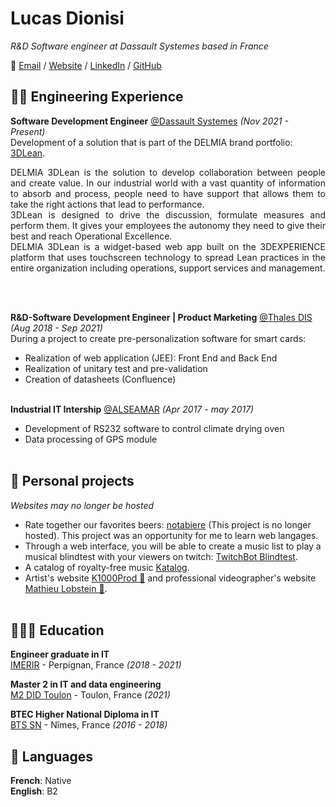 # Lucas Dionisi

_R&D Software engineer at Dassault Systemes based in France_

📎 [Email](mailto:lucas@dionisi.pro) / [Website](https://lucas.dionisi.pro/) / [LinkedIn](https://www.linkedin.com/in/dionisi-lucas/) / [GitHub](https://github.com/lucasdionisi/)

## 👨‍💻 Engineering Experience

**Software Development Engineer** [@Dassault Systemes](https://www.3ds.com/) _(Nov 2021 - Present)_ <br>
Development of a solution that is part of the DELMIA brand portfolio: [3DLean](https://www.youtube.com/watch?v=ITswqhL3HxU&ab_channel=3DS_DELMIA).

<p align="justify">
DELMIA 3DLean is the solution to develop collaboration between people and create value. In our industrial world with a vast quantity of information to absorb and process, people need to have support that allows them to take the right actions that lead to performance.<br>
3DLean is designed to drive the discussion, formulate measures and perform them. It gives your employees the autonomy they need to give their best and reach Operational Excellence.<br>
DELMIA 3DLean is a widget-based web app built on the 3DEXPERIENCE platform that uses touchscreen technology to spread Lean practices in the entire organization including operations, support services and management.
</p>
<br><br>

**R&D-Software Development Engineer | Product Marketing** [@Thales DIS](https://www.thalesgroup.com/en/markets/digital-identity-and-security) _(Aug 2018 - Sep 2021)_ <br>
During a project to create pre-personalization software for smart cards:

- Realization of web application (JEE): Front End and Back End
- Realization of unitary test and pre-validation
- Creation of datasheets (Confluence)
<br><br>

**Industrial IT Intership** [@ALSEAMAR](https://www.alseamar-alcen.com/) _(Apr 2017 - may 2017)_ <br>

 - Development of RS232 software to control climate drying oven
 - Data processing of GPS module
 <br><br>

## 🍻 Personal projects
*Websites may no longer be hosted*

- Rate together our favorites beers: [notabiere](https://github.com/LucasDionisi/notation-de-biere) (This project is no longer hosted). This project was an opportunity for me to learn web langages.
- Through a web interface, you will be able to create a music list to play a musical blindtest with your viewers on twitch: [TwitchBot Blindtest](https://github.com/LucasDionisi/TwitchBot_blindtest).
- A catalog of royalty-free music [Katalog](https://www.katalog.k1000prod.fr/).
- Artist's website [K1000Prod 🎤](https://www.musique.k1000prod.fr/) and professional videographer's website [Mathieu Lobstein 🎥](https://www.mathieulobstein.com/).
<br><br>

## 👩🏼‍🎓 Education

**Engineer graduate in IT**<br>
[IMERIR](https://www.imerir.com/) - Perpignan, France _(2018 - 2021)_ <br>

**Master 2 in IT and data engineering**<br>
[M2 DID Toulon](https://www.univ-tln.fr/Master-Informatique-parcours-Developpement-et-Ingenierie-des-Donnees.html) - Toulon, France _(2021)_

**BTEC Higher National Diploma in IT**<br>
[BTS SN](https://gard.cci.fr/formations/le-lycee-cci/les-bts) - Nîmes, France _(2016 - 2018)_

## 💬 Languages

**French**: Native <br>
**English**: B2
<br><br>
